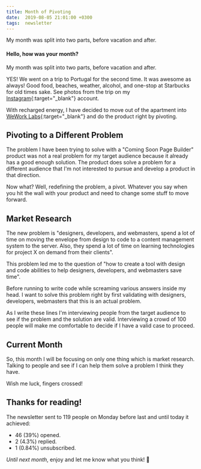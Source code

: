 ```yaml
---
title: Month of Pivoting
date:  2019-08-05 21:01:00 +0300
tags:  newsletter
---
```


My month was split into two parts, before vacation and after.

<!-- more -->

#### Hello, how was your month?

My month was split into two parts, before vacation and after.

YES! We went on a trip to Portugal for the second time. It was awesome as always! Good food, beaches, weather, alcohol, and one-stop at Starbucks for old times sake. See photos from the trip on my [Instagram](https://www.instagram.com/idan.goldman/){:target="_blank"} account.

With recharged energy, I have decided to move out of the apartment into [WeWork Labs](https://www.wework.com/labs){:target="_blank"} and do the product right by pivoting.

## Pivoting to a Different Problem

The problem I have been trying to solve with a "Coming Soon Page Builder" product was not a real problem for my target audience because it already has a good enough solution. The product does solve a problem for a different audience that I'm not interested to pursue and develop a product in that direction.

Now what? Well, redefining the problem, a pivot. Whatever you say when you hit the wall with your product and need to change some stuff to move forward.

## Market Research

The new problem is "designers, developers, and webmasters, spend a lot of time on moving the envelope from design to code to a content management system to the server. Also, they spend a lot of time on learning technologies for project X on demand from their clients".

This problem led me to the question of "how to create a tool with design and code abilities to help designers, developers, and webmasters save time".

Before running to write code while screaming various answers inside my head. I want to solve this problem right by first validating with designers, developers, webmasters that this is an actual problem.

As I write these lines I'm interviewing people from the target audience to see if the problem and the solution are valid. Interviewing a crowd of 100 people will make me comfortable to decide if I have a valid case to proceed.

## Current Month

So, this month I will be focusing on only one thing which is market research. Talking to people and see if I can help them solve a problem I think they have.

Wish me luck, fingers crossed!

## Thanks for reading!

The newsletter sent to 119 people on Monday before last and until today it achieved:

- 46 (39%) opened.
- 2 (4.3%) replied.
- 1 (0.84%) unsubscribed.

*Until next month*, enjoy and let me know what you think! 🙌
